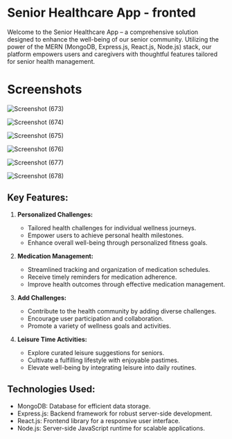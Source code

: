 
# Senior Healthcare App - fronted 

Welcome to the Senior Healthcare App – a comprehensive solution designed to enhance the well-being of our senior community. Utilizing the power of the MERN (MongoDB, Express.js, React.js, Node.js) stack, our platform empowers users and caregivers with thoughtful features tailored for senior health management.

# Screenshots

![Screenshot (673)](https://github.com/abhijeetsharnagat/fitness-front/assets/108009757/29b934ac-14bd-40c6-a5e1-e5fd31194573)


![Screenshot (674)](https://github.com/abhijeetsharnagat/fitness-front/assets/108009757/952143e3-3070-45af-b884-cda5bd72f320)


![Screenshot (675)](https://github.com/abhijeetsharnagat/fitness-front/assets/108009757/178b94e4-f48d-45c5-90c1-523a9f168d2c)


![Screenshot (676)](https://github.com/abhijeetsharnagat/fitness-front/assets/108009757/a876740f-830f-44cd-94ca-fb6312e5f013)


![Screenshot (677)](https://github.com/abhijeetsharnagat/fitness-front/assets/108009757/fc36bd91-053e-4b61-8167-7e3fb4125d58)


![Screenshot (678)](https://github.com/abhijeetsharnagat/fitness-front/assets/108009757/d31a06c7-f532-4564-920d-657684221cfb)


## Key Features:

1. **Personalized Challenges:**
   - Tailored health challenges for individual wellness journeys.
   - Empower users to achieve personal health milestones.
   - Enhance overall well-being through personalized fitness goals.

2. **Medication Management:**
   - Streamlined tracking and organization of medication schedules.
   - Receive timely reminders for medication adherence.
   - Improve health outcomes through effective medication management.

3. **Add Challenges:**
   - Contribute to the health community by adding diverse challenges.
   - Encourage user participation and collaboration.
   - Promote a variety of wellness goals and activities.

4. **Leisure Time Activities:**
   - Explore curated leisure suggestions for seniors.
   - Cultivate a fulfilling lifestyle with enjoyable pastimes.
   - Elevate well-being by integrating leisure into daily routines.

## Technologies Used:
- MongoDB: Database for efficient data storage.
- Express.js: Backend framework for robust server-side development.
- React.js: Frontend library for a responsive user interface.
- Node.js: Server-side JavaScript runtime for scalable applications.

